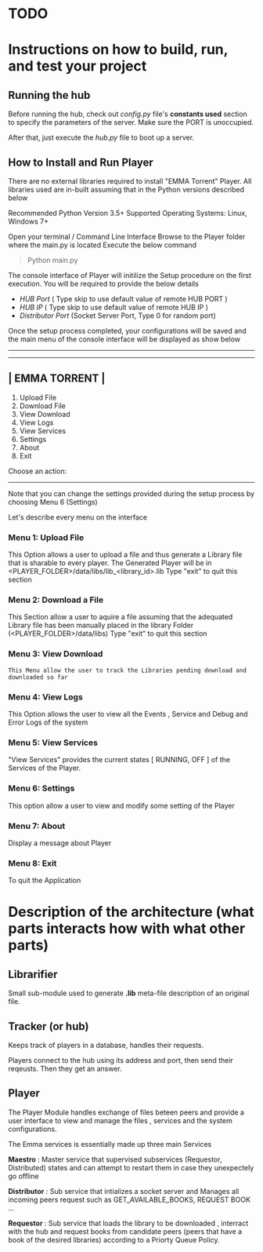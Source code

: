 # TODO

# Instructions on how to build, run, and test your project

## Running the hub

Before running the hub, check out *config.py* file's **constants used** section to specify the parameters of the server.
Make sure the PORT is unoccupied.

After that, just execute the *hub.py* file to boot up a server.



## How to Install and  Run <Emma Torrent> Player   


There are no external libraries required to install "EMMA Torrent" Player.  All libraries used are in-built assuming that in the Python versions described below  

Recommended Python Version  3.5+ 
Supported Operating Systems:  Linux, Windows 7+ 


Open your terminal / Command Line Interface 
Browse to the Player folder where the main.py is located 
Execute the below command 

> Python main.py 



The console interface of Player  will initilize the Setup procedure on the first execution.  You will be required to provide the below details 

* *HUB Port* ( Type skip to use default value of remote HUB PORT )
* *HUB IP* ( Type skip to use default value of remote HUB IP )
* *Distributor Port* (Socket Server Port, Type 0 for random port)


Once the setup process completed, your configurations will be saved and the main menu of the console interface will be displayed as show below 

---

 --------------------------- 
|       EMMA TORRENT        |
 ---------------------------

1. Upload File
2. Download File
3. View Download 
4. View Logs 
5. View Services 
6. Settings 
7. About 
8. Exit 


Choose an action: 

---


Note that you can change the settings provided during the setup process  by choosing Menu  6  (Settings) 
 

Let's describe every menu on the interface 

### Menu 1: Upload File 
This Option allows a user to upload a file and thus generate a Library file that is sharable to every player. 
The Generated Player will be in  <PLAYER_FOLDER>/data/libs/lib_<library_id>.lib
Type "exit" to quit this section 


### Menu 2: Download a File 

This Section allow a user to aquire a file assuming that the  adequated Library file has been manually placed in the 
library Folder   (<PLAYER_FOLDER>/data/libs)
Type "exit" to quit this section 


### Menu 3: View Download 

	This Menu allow the user to track the Libraries pending download and downloaded so far 


### Menu 4: View Logs
	
This Option allows the user to view all the Events , Service and Debug and Error Logs of the system 

### Menu 5: View Services 
	
"View Services" provides the current states [ RUNNING, OFF ] of the Services of the <Emma Torrent> Player.


### Menu 6: Settings 
	
This option allow a user to view and modify some setting  of the <EMMA Torrent> Player

### Menu 7: About  
	
Display a message about <Emma Torrent> Player


### Menu 8: Exit  
To quit the Application 



# Description of the architecture (what parts interacts how with what other parts)

## Librarifier
Small sub-module used to generate **.lib** meta-file description of an original file.

## Tracker (or hub)
Keeps track of players in a database, handles their requests.

Players connect to the hub using its address and port, then send their reqeusts. Then they get an answer.


## Player 

The Player Module handles exchange of files beteen peers and provide a user interface to  view and manage the files , services  and the system configurations.  

The Emma services is essentially made up three main Services 

**Maestro** : Master service that supervised subservices (Requestor, Distributed) states and can attempt to restart them  in case they unexpectely go offline 

**Distributor** : Sub service that intializes a socket server and Manages all incoming peers request such as  GET_AVAILABLE_BOOKS, REQUEST BOOK  ... 

**Requestor** : Sub service  that loads the library to be downloaded , interract with the hub and request books from candidate peers (peers that have a book of the desired libraries) according to a Priorty Queue Policy. 


